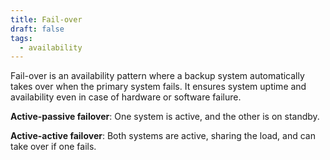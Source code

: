 ```yaml
---
title: Fail-over
draft: false
tags:
  - availability
---
```

Fail-over is an availability pattern where a backup system automatically takes over when the primary system fails. It ensures system uptime and availability even in case of hardware or software failure.

**Active-passive failover**: One system is active, and the other is on standby.

**Active-active failover**: Both systems are active, sharing the load, and can take over if one fails.

